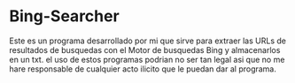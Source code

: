 # Bing-Searcher
Este es un programa desarrollado por mi que sirve para extraer las URLs de resultados de busquedas con el Motor de busquedas Bing y almacenarlos en un txt. el uso de estos programas podrian no ser tan legal asi que no me hare responsable de cualquier acto ilicito que le puedan dar al programa.
